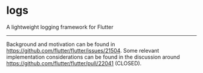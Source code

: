 # logs
A lightweight logging framework for Flutter

---

Background and motivation can be found in https://github.com/flutter/flutter/issues/21504.  Some relevant implementation considerations can be found in the discussion around https://github.com/flutter/flutter/pull/22041 (CLOSED).
